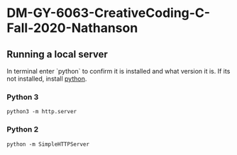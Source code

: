 # DM-GY-6063-CreativeCoding-C-Fall-2020-Nathanson

## Running a local server

<p>
In terminal enter `python` to confirm it is installed and what version it is. If its not installed, install <a href="https://www.python.org/downloads/" target="_blank">python</a>.
</p>

### Python 3
`python3 -m http.server`

### Python 2
`python -m SimpleHTTPServer`